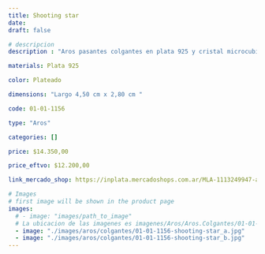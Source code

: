 ```yaml
---
title: Shooting star
date: 
draft: false

# descripcion
description : "Aros pasantes colgantes en plata 925 y cristal microcubic. Línea premium."

materials: Plata 925

color: Plateado

dimensions: "Largo 4,50 cm x 2,80 cm "

code: 01-01-1156

type: "Aros"

categories: []

price: $14.350,00

price_eftvo: $12.200,00

link_mercado_shop: https://inplata.mercadoshops.com.ar/MLA-1113249947-aros-plata-925-shooting-star-_JM

# Images
# first image will be shown in the product page
images:
  # - image: "images/path_to_image"
  # La ubicacion de las imagenes es imagenes/Aros/Aros.Colgantes/01-01-1156-shooting-star
  - image: "./images/aros/colgantes/01-01-1156-shooting-star_a.jpg"
  - image: "./images/aros/colgantes/01-01-1156-shooting-star_b.jpg"
---
```

